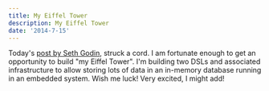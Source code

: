 ```yaml
---
title: My Eiffel Tower
description: My Eiffel Tower
date: '2014-7-15'
---
```

Today's [post by Seth Godin][1], struck a cord. I am fortunate enough to get an opportunity to build "my Eiffel Tower". I'm building two DSLs and associated infrastructure to allow storing lots of data in an in-memory database running in an embedded system. Wish me luck! Very excited, I might add!

[1]: http://sethgodin.typepad.com/seths_blog/2014/07/lessons-from-the-eiffel-tower.html?utm_source=feedburner&utm_medium=feed&utm_campaign=Feed%3A+typepad%2Fsethsmainblog+%28Seth%27s+Blog%29

